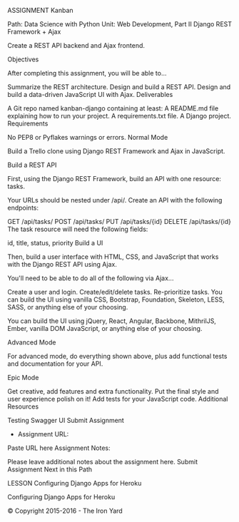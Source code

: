 ASSIGNMENT
Kanban

Path: Data Science with Python Unit: Web Development, Part II
Django REST Framework + Ajax

Create a REST API backend and Ajax frontend.

Objectives

After completing this assignment, you will be able to...

Summarize the REST architecture.
Design and build a REST API.
Design and build a data-driven JavaScript UI with Ajax.
Deliverables

A Git repo named kanban-django containing at least:
A README.md file explaining how to run your project.
A requirements.txt file.
A Django project.
Requirements

No PEP8 or Pyflakes warnings or errors.
Normal Mode

Build a Trello clone using Django REST Framework and Ajax in JavaScript.

Build a REST API

First, using the Django REST Framework, build an API with one resource: tasks.

Your URLs should be nested under /api/. Create an API with the following endpoints:

GET /api/tasks/
POST /api/tasks/
PUT /api/tasks/{id}
DELETE /api/tasks/{id}
The task resource will need the following fields:

id, title, status, priority
Build a UI

Then, build a user interface with HTML, CSS, and JavaScript that works with the Django REST API using Ajax.

You'll need to be able to do all of the following via Ajax...

Create a user and login.
Create/edit/delete tasks.
Re-prioritize tasks.
You can build the UI using vanilla CSS, Bootstrap, Foundation, Skeleton, LESS, SASS, or anything else of your choosing.

You can build the UI using jQuery, React, Angular, Backbone, MithrilJS, Ember, vanilla DOM JavaScript, or anything else of your choosing.

Advanced Mode

For advanced mode, do everything shown above, plus add functional tests and documentation for your API.

Epic Mode

Get creative, add features and extra functionality.
Put the final style and user experience polish on it!
Add tests for your JavaScript code.
Additional Resources

Testing
Swagger UI
Submit Assignment

* Assignment URL:

Paste URL here
Assignment Notes:

Please leave additional notes about the assignment here.
Submit Assignment
Next in this Path

LESSON
Configuring Django Apps for Heroku

Configuring Django Apps for Heroku

© Copyright 2015-2016 - The Iron Yard
